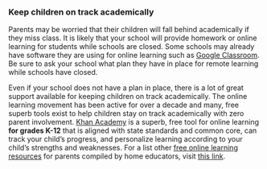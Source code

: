 ### __Keep children on track academically__

Parents may be worried that their children will fall behind academically if they miss class. It is likely that your school will provide homework or online learning for students while schools are closed. Some schools may already have software they are using for online learning such as [Google Classroom](https://edu.google.com/products/classroom/?modal_active=none). Be sure to ask your school what plan they have in place for remote learning while schools have closed. 

Even if your school does not have a plan in place, there is a lot of great support available for keeping children on track academically. The online learning movement has been active for over a decade and many, free superb tools exist to help children stay on track academically with zero parent involvement. [Khan Academy](https://www.khanacademy.org/) is a superb, free tool for online learning __for grades K-12__ that is aligned with state standards and common core, can track your child’s progress, and personalize learning according to your child’s strengths and weaknesses. For a list other [free online learning resources](https://medium.com/@manisharoses/free-on-line-education-resources-for-parents-105c5520b262?source=friends_link&sk=6ef6ee02c8f4b4497ac2a986a47609b7) for parents compiled by home educators, visit [this link](https://medium.com/@manisharoses/free-on-line-education-resources-for-parents-105c5520b262).